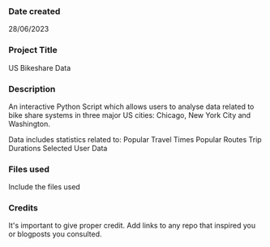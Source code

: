 ### Date created
28/06/2023

### Project Title
US Bikeshare Data

### Description
An interactive Python Script which allows users to analyse data related to bike share systems in three major US cities: Chicago, New York City and Washington.

Data includes statistics related to:
Popular Travel Times
Popular Routes
Trip Durations
Selected User Data


### Files used
Include the files used

### Credits
It's important to give proper credit. Add links to any repo that inspired you or blogposts you consulted.

